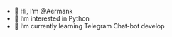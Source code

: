 - 👋 Hi, I’m @Aermank
- 👀 I’m interested in Python
- 🌱 I’m currently learning Telegram Chat-bot develop

<!---
Aermank/Aermank is a ✨ special ✨ repository because its `README.md` (this file) appears on your GitHub profile.
You can click the Preview link to take a look at your changes.
--->
